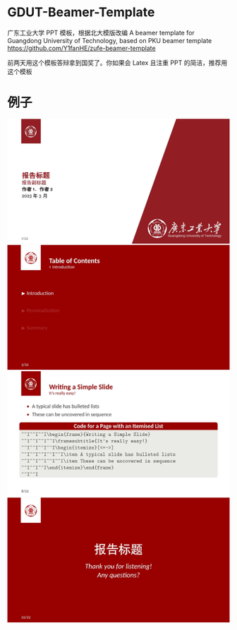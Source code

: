 # GDUT-Beamer-Template
广东工业大学 PPT 模板，根据北大模版改编
A beamer template for Guangdong University of Technology, based on PKU beamer template https://github.com/Y1fanHE/zufe-beamer-template

前两天用这个模板答辩拿到国奖了。你如果会 Latex 且注重 PPT 的简洁，推荐用这个模板

# 例子
![image](demo/title_page.jpg)
![image](demo/contents_page.jpg)
![image](demo/content_page.jpg)
![image](demo/end_pag.jpg)
